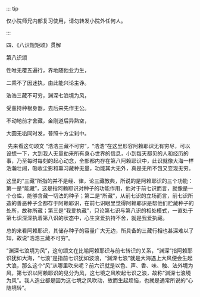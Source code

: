 ::: tip

仅小院师兄内部复习使用，请勿转发小院外任何人。

:::

四、《八识规矩颂》贯解

第八识颂

性唯无覆五遍行，界地随他业力生，

二乘不了因迷执，由此能兴论主诤。

浩浩三藏不可穷，渊深七浪境为风，

受薰持种根身器，去后来先作主公。

不动地前才舍藏，金刚道后异熟空，

大圆无垢同时发，普照十方尘刹中。

​         先来看这句颂文 “浩浩三藏不可穷”，“浩浩”在这里形容阿赖耶识无有穷尽，可以设想一下，大到我人无量劫来所有身心世界的信息，小到每天都见的人和经历的事，乃至每时每刻的起心动念，全部都内存在第八阿赖耶识中，此识就像大海一样浩瀚壮阔，吸收尘影和熏习藏种无量，功能其大无外，真是无所不包又变现无穷。

​         这里的“三藏”所指的并不是经、律，论三藏教典，所说的是阿赖耶识的三个功能：第一是“能藏”，这是指阿赖耶识对种子的功能作用，他对于前七识而言，就像是一个仓库，能够含藏一切法的种子；第二是“所藏”，从前七识的立场而言，前七识所造的善恶种子全都存于阿赖耶识，在前七识眼里觉得阿赖耶识是帮他们贮藏种子的处所，故称所藏；第三是“我爱执藏”，只论第七识与第八识的相处模式，一直处于第七识深深执着第八识的状态中，心生贪爱执持不舍，就是我爱执藏。

​         总的来看阿赖耶识，其储存种子的容量广大无边，所具备的三藏行相也甚深难以了知，故说“浩浩三藏不可穷”。

​         “渊深七浪境为风”，这句颂文在比喻阿赖耶识与前七转识的关系，“渊深”指阿赖耶识犹如大海，“七浪”是指前七识犹如波浪，“渊深七浪”就是大海遇上大风便会生起大浪，那么这个“风”从哪里吹来呢？前六识就是以色、声、香、味、触、法外境为风，第七识以阿赖耶识的见分为风，这七境之风吹起七识之浪，故称“渊深七浪境为风”。我人造业都是因为这七境之风吹动，故而生起烦恼，也就是通常所说的“心随境转”。